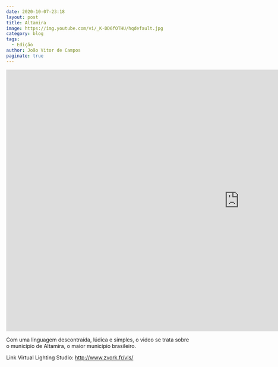 ```yaml
---
date: 2020-10-07-23:18
layout: post
title: Altamira
image: https://img.youtube.com/vi/_K-DD6fOTHU/hqdefault.jpg
category: blog
tags:
  - Edição
author: João Vitor de Campos
paginate: true
---
```


<iframe width="1253" height="705" src="https://www.youtube.com/embed/_K-DD6fOTHU" frameborder="0" allow="accelerometer; autoplay; clipboard-write; encrypted-media; gyroscope; picture-in-picture" allowfullscreen></iframe>

Com uma linguagem descontraída, lúdica e simples, o video se trata sobre o município de Altamira, o maior município brasileiro.  

Link Virtual Lighting Studio: 
http://www.zvork.fr/vls/
